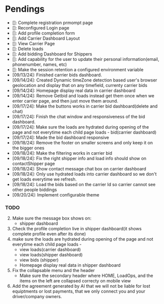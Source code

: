 # Pendings

* []: Complete registration prmompt page
* []: Reconfigured Login page
* []: Add profile completion form
* []: Add Carrier Dashboard Layout
* []: View Carrier Page
* []: Delete loads
* []: Add bidding Dashboard for Shippers
* []: Add capability for the user to update their personal information(email, phonenumber, names, etc)
* []: Make the session retention a configured environment variable
* [09/13/24]: Finished carrier bids dashboard.
* [09/14/24]: Created Dynamic timeZone detection based user's browser geolocation and display that on any timefield, currenty carrier bids
* [09/14/24]: Homepage display real data in carrier dashboard
* [09/14/24]: Remove Getbid and loads instead get them once when we enter carrier page, and then just move them around.
* [09/17/24]: Make the buttons works in carrier bid dashboard(delete and chat)
* [09/17/24]: Finish the chat window and responsiveness of the bid dashboard.
* [09/17/24]: Make sure the loads are hydrated during opening of the page and not everytime each child page loads - bid(carrier dashboard)
* [09/17/24]: Made the bid dashboard responsive
* [09/18/24]: Remove the footer on smaller screens and only keep it on the bigger ones
* [09/18/24]:  Make the filtering works in carrier bid
* [09/18/24]: Fix the right shipper info and load info should show on contactShipper page
* [09/18/24]: Show contact message chat box on carrier dashboard
* [09/18/24]: Only use hydrated loads into carrier dashboard so we don't get loads everytime we refresh.
* [09/18/24]: Load the bids based on the carrier Id so carrier cannot see other people biddings
* [09/20/24]: Implement configurable theme

### TODO
2. Make sure the message box shows on:
    - shipper dashboard
3. Check the profile completion live in shipper dashboard(it shows complete profile even after its done)
5. make sure the loads are hydrated during opening of the page and not everytime each child page loads - 
    - view loads(carrier dashboard)
    - view loads(shipper dashboard)
    - view bids (shipper)
    - Homepage display real data in shipper dashboard
6. Fix the collapsable menu and the header 
    - Make sure the secondary header where HOME, LoadOps, and the items on the left are collapsed correcty on mobile view
7. Add the agreement generated by AI that we will not be liable for lost equiptments or lost payments, that we only connect you and your driver/company owners.